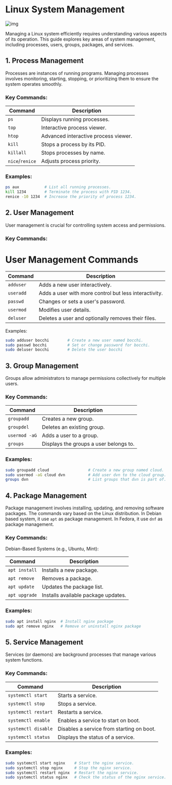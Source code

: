 # Linux System Management

![img](https://mlfk3cv5yvnx.i.optimole.com/cb:bn-b.2fe21/w:930/h:485/q:mauto/f:best/https://www.ninjaone.com/wp-content/uploads/elementor/thumbs/N1-0921-Linux-Administration-and-User-Management-blog-image-1-qvjtaq0fhxhzkuuel3xr3mwst5thvoor3jjybjtboy.png)

Managing a Linux system efficiently requires understanding various aspects of its operation. This guide explores key areas of system management, including processes, users, groups, packages, and services.

## 1. Process Management

Processes are instances of running programs. Managing processes involves monitoring, starting, stopping, or prioritizing them to ensure the system operates smoothly.

### Key Commands:

| Command       | Description                            | 
|---------------|----------------------------------------|
| `ps`          | Displays running processes.           | 
| `top`         | Interactive process viewer.           | 
| `htop`        | Advanced interactive process viewer.  | 
| `kill`        | Stops a process by its PID.           | 
| `killall`     | Stops processes by name.              | 
| `nice`/`renice`| Adjusts process priority.            | 

### Examples:

```bash
ps aux           # List all running processes.
kill 1234        # Terminate the process with PID 1234.
renice -10 1234  # Increase the priority of process 1234.
```
## 2. User Management

User management is crucial for controlling system access and permissions.

### Key Commands:

# User Management Commands

| Command     | Description                                      | 
|-------------|--------------------------------------------------|
| `adduser`   | Adds a new user interactively.                   | 
| `useradd`   | Adds a user with more control but less interactivity. | 
| `passwd`    | Changes or sets a user's password.              | 
| `usermod`   | Modifies user details.                          | 
| `deluser`   | Deletes a user and optionally removes their files. | 


Examples:
```zsh
sudo adduser bocchi        # Create a new user named bocchi.
sudo passwd bocchi         # Set or change password for bocchi.
sudo deluser bocchi        # Delete the user bocchi
```

## 3. Group Management

Groups allow administrators to manage permissions collectively for multiple users.

### Key Commands:

| Command       | Description                                 |
|---------------|---------------------------------------------|
| `groupadd`    | Creates a new group.                        |
| `groupdel`    | Deletes an existing group.                  |
| `usermod -aG` | Adds a user to a group.                     |
| `groups`      | Displays the groups a user belongs to.      |

### Examples:
```zsh
sudo groupadd cloud                 # Create a new group named cloud.
sudo usermod -aG cloud dvn          # Add user dvn to the cloud group.
groups dvn                          # List groups that dvn is part of.
```

## 4. Package Management

Package management involves installing, updating, and removing software packages. The commands vary based on the Linux distribution. In Debian based system, it use `apt` as package management. In Fedora, it use `dnf` as package management.

### Key Commands:
Debian-Based Systems (e.g., Ubuntu, Mint):


| Command       | Description                              |
|---------------|------------------------------------------|
| `apt install` | Installs a new package.                 |
| `apt remove`  | Removes a package.                      |
| `apt update`  | Updates the package list.               |
| `apt upgrade` | Installs available package updates.     |

### Examples:

```zsh
sudo apt install nginx  # Install nginx package
sudo apt remove nginx   # Remove or uninstall nginx package
```

## 5. Service Management

Services (or daemons) are background processes that manage various system functions.

### Key Commands:


| Command            | Description                                  |
|--------------------|----------------------------------------------|
| `systemctl start`  | Starts a service.                            |
| `systemctl stop`   | Stops a service.                             |
| `systemctl restart`| Restarts a service.                          |
| `systemctl enable` | Enables a service to start on boot.          |
| `systemctl disable`| Disables a service from starting on boot.    |
| `systemctl status` | Displays the status of a service.            |


### Examples:
```zsh
sudo systemctl start nginx    # Start the nginx service.
sudo systemctl stop nginx     # Stop the nginx service.
sudo systemctl restart nginx  # Restart the nginx service.
sudo systemctl status nginx   # Check the status of the nginx service.
```
